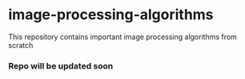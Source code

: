 # image-processing-algorithms
This repository contains important image processing algorithms from scratch 

### Repo will be updated soon
